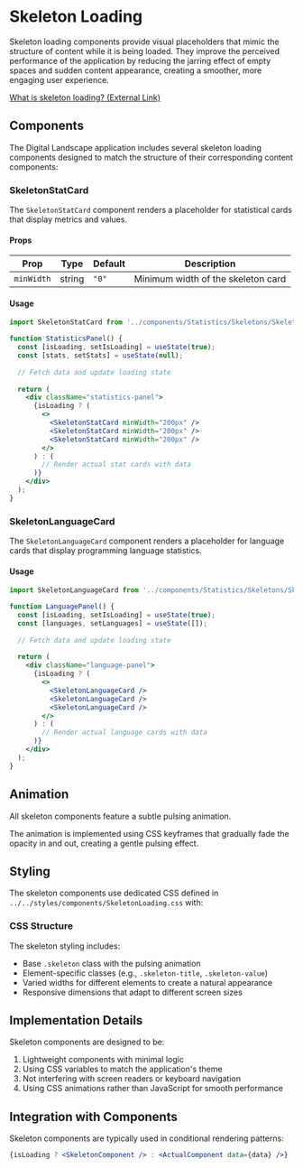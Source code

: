# Skeleton Loading

Skeleton loading components provide visual placeholders that mimic the structure of content while it is being loaded. They improve the perceived performance of the application by reducing the jarring effect of empty spaces and sudden content appearance, creating a smoother, more engaging user experience.

[What is skeleton loading? (External Link)](https://medium.com/design-bootcamp/how-ui-skeleton-loaders-improve-user-experience-real-world-examples-7279c7a2f858#:~:text=A%20skeleton%20loader%20is%20a,or%20buttons%20will%20eventually%20appear.)

## Components

The Digital Landscape application includes several skeleton loading components designed to match the structure of their corresponding content components:

### SkeletonStatCard

The `SkeletonStatCard` component renders a placeholder for statistical cards that display metrics and values.

#### Props

| Prop | Type | Default | Description |
|------|------|---------|-------------|
| `minWidth` | string | `"0"` | Minimum width of the skeleton card |

#### Usage

```jsx
import SkeletonStatCard from '../components/Statistics/Skeletons/SkeletonStatCard';

function StatisticsPanel() {
  const [isLoading, setIsLoading] = useState(true);
  const [stats, setStats] = useState(null);
  
  // Fetch data and update loading state
  
  return (
    <div className="statistics-panel">
      {isLoading ? (
        <>
          <SkeletonStatCard minWidth="200px" />
          <SkeletonStatCard minWidth="200px" />
          <SkeletonStatCard minWidth="200px" />
        </>
      ) : (
        // Render actual stat cards with data
      )}
    </div>
  );
}
```

### SkeletonLanguageCard

The `SkeletonLanguageCard` component renders a placeholder for language cards that display programming language statistics.

#### Usage

```jsx
import SkeletonLanguageCard from '../components/Statistics/Skeletons/SkeletonLanguageCard';

function LanguagePanel() {
  const [isLoading, setIsLoading] = useState(true);
  const [languages, setLanguages] = useState([]);
  
  // Fetch data and update loading state
  
  return (
    <div className="language-panel">
      {isLoading ? (
        <>
          <SkeletonLanguageCard />
          <SkeletonLanguageCard />
          <SkeletonLanguageCard />
        </>
      ) : (
        // Render actual language cards with data
      )}
    </div>
  );
}
```

## Animation

All skeleton components feature a subtle pulsing animation.

The animation is implemented using CSS keyframes that gradually fade the opacity in and out, creating a gentle pulsing effect.

## Styling

The skeleton components use dedicated CSS defined in `../../styles/components/SkeletonLoading.css` with:

### CSS Structure

The skeleton styling includes:

- Base `.skeleton` class with the pulsing animation
- Element-specific classes (e.g., `.skeleton-title`, `.skeleton-value`)
- Varied widths for different elements to create a natural appearance
- Responsive dimensions that adapt to different screen sizes

## Implementation Details

Skeleton components are designed to be:

1. Lightweight components with minimal logic
2. Using CSS variables to match the application's theme
3. Not interfering with screen readers or keyboard navigation
4. Using CSS animations rather than JavaScript for smooth performance

## Integration with Components

Skeleton components are typically used in conditional rendering patterns:

```jsx
{isLoading ? <SkeletonComponent /> : <ActualComponent data={data} />}
```
